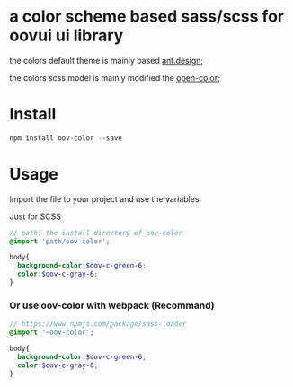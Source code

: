 # a color scheme based sass/scss for oovui ui library


the colors default theme is mainly based [ant.design](https://ant.design/docs/spec/colors#Color-application);

the colors scss model is mainly modified the [open-color](https://github.com/yeun/open-color);


# Install
```js
npm install oov-color --save

```

# Usage

Import the file to your project and use the variables.

Just for SCSS

```scss
// path: the install directory of oov-color
@import 'path/oov-color';   

body{
  background-color:$oov-c-green-6;
  color:$oov-c-gray-6;
}

```
### Or use oov-color with webpack  (Recommand)

```scss
// https://www.npmjs.com/package/sass-loader
@import '~oov-color';   

body{
  background-color:$oov-c-green-6;
  color:$oov-c-gray-6;
}

```